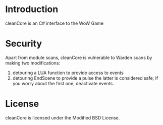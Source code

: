# Introduction

cleanCore is an C# interface to the WoW Game

# Security

Apart from module scans, cleanCore is vulnerable to Warden scans by making two modifications:
1. detouring a LUA function to provide access to events
2. detouring EndScene to provide a pulse
the latter is considered safe; if you worry about the first one, deactivate events.

# License

cleanCore is licensed under the Modified BSD License.